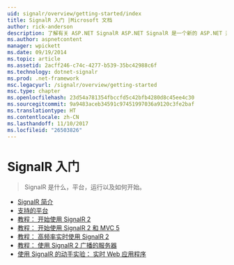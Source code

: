 ```yaml
---
uid: signalr/overview/getting-started/index
title: SignalR 入门 |Microsoft 文档
author: rick-anderson
description: 了解有关 ASP.NET SignalR ASP.NET SignalR 是一个新的 ASP.NET 开发人员库，轻松开发实时 web 功能。 SignalR 可让 bi...
ms.author: aspnetcontent
manager: wpickett
ms.date: 09/19/2014
ms.topic: article
ms.assetid: 2acff246-c74c-4277-b539-35bc42988c6f
ms.technology: dotnet-signalr
ms.prod: .net-framework
msc.legacyurl: /signalr/overview/getting-started
msc.type: chapter
ms.openlocfilehash: 23d54a781354fbccfd5c42bfb4280d8c45ee4c30
ms.sourcegitcommit: 9a9483aceb34591c97451997036a9120c3fe2baf
ms.translationtype: HT
ms.contentlocale: zh-CN
ms.lasthandoff: 11/10/2017
ms.locfileid: "26503826"
---
```

<a name="signalr-getting-started"></a>SignalR 入门
====================
> SignalR 是什么，平台，运行以及如何开始。


- [SignalR 简介](introduction-to-signalr.md)
- [支持的平台](supported-platforms.md)
- [教程： 开始使用 SignalR 2](tutorial-getting-started-with-signalr.md)
- [教程： 开始使用 SignalR 2 和 MVC 5](tutorial-getting-started-with-signalr-and-mvc.md)
- [教程： 高频率实时使用 SignalR 2](tutorial-high-frequency-realtime-with-signalr.md)
- [教程： 使用 SignalR 2 广播的服务器](tutorial-server-broadcast-with-signalr.md)
- [使用 SignalR 的动手实验： 实时 Web 应用程序](real-time-web-applications-with-signalr.md)
